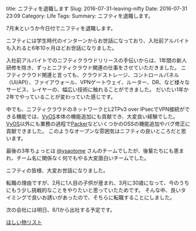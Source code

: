 title: ニフティを退職します
Slug: 2016-07-31-leaving-nifty
Date: 2016-07-31 23:09
Category: Life
Tags: 
Summary: ニフティを退職します。

7月末というか今日付でニフティを退職します。

ニフティには学生時代のインターンからお世話になっており、入社前アルバイトも入れると6年10ヶ月ほどお世話になりました。

入社前アルバイトでのニフティクラウドリリースの手伝いからは、1年間の新人研修を除き、ずっとニフティクラウド関連の仕事をさせていただきました。
ニフティクラウド関連と言っても、クラウドストレージ、コントロールパネル（UI/API）、ファイアウォール、VPNゲートウェイ、ルーター、DR、など様々なサービス、レイヤーの、幅広い技術に触れることができました。
だいたい1年か2年でやっていることが変わっていた感じです。

中でも、ニフティクラウドのネットワークとL2TPv3 over IPsecでVPN接続ができる機能では、[VyOS][vyos]本体の機能追加にも貢献でき、大変良い経験でした。
[VyOS][vyos]以外にも業務の過程で[Packer](https://github.com/mitchellh/packer)などいくつかのOSSの機能追加やバグ修正に貢献できました。
このようなオープンな雰囲気はニフティの良いところだと思います。

最後の3年ちょっとは [@ysaotome][ysaotome] さんのチームでしたが、後輩たちにも恵まれ、チーム名に関係なく何でもやる大変面白いチームでした。

ニフティの皆様、大変お世話になりました。

転職の理由ですが、2月に1人目の子供が産まれ、3月に30歳になって、今のうちにもう少し挑戦的なことをやりたいと思っていたためです。
そんな中、良いタイミングで良いお誘いがあったので、そちらに転職することにしました。

次の会社には明日、8/1から出社する予定です。

[ほしい物リスト](http://www.amazon.co.jp/registry/wishlist/2KJFLLRPWTRFN)

 [vyos]: http://vyos.io/
 [ysaotome]: https://twitter.com/ysaotome
